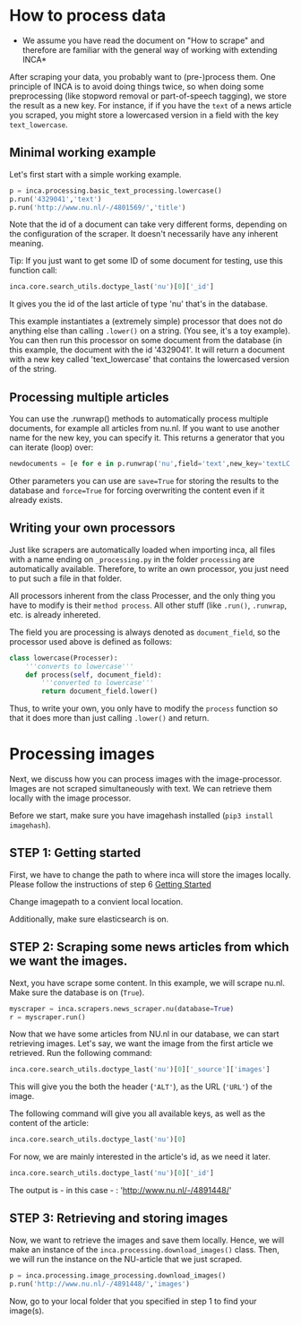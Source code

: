 
# How to process data

* We assume you have read the document on "How to scrape" and therefore are familiar with the general way of working with extending INCA*

After scraping your data, you probably want to (pre-)process them. One principle of INCA is to avoid doing things twice, so when doing some preprocessing (like stopword removal or part-of-speech tagging), we store the result as a new key. For instance, if if you have the `text` of a news article you scraped, you might store a lowercased version in a field with the key `text_lowercase`.

## Minimal working example
Let's first start with a simple working example.

```python
p = inca.processing.basic_text_processing.lowercase()
p.run('4329041','text')
p.run('http://www.nu.nl/-/4801569/','title')
```
Note that the id of a document can take very different forms, depending on the configuration of the scraper. It doesn't necessarily have any inherent meaning.

Tip: If you just want to get some ID of some document for testing, use this function call: 
```python
inca.core.search_utils.doctype_last('nu')[0]['_id']
```
It gives you the id of the last article of type 'nu' that's in the database.

This example instantiates a (extremely simple) processor that does not do anything else than calling `.lower()` on a string. (You see, it's a toy example).
You can then run this processor on some document from the database (in this example, the document with the id '4329041'. It will return a document with a new key called 'text_lowercase' that contains the lowercased version of the string.

## Processing multiple articles
You can use the .runwrap() methods to automatically process multiple documents, for example all articles from nu.nl. If you want to use another name for the new key, you can specify it.
This returns a generator that you can iterate (loop) over:

```python
newdocuments = [e for e in p.runwrap('nu',field='text',new_key='textLC')]
```

Other parameters you can use are `save=True` for storing the results to the database and `force=True` for forcing overwriting the content even if it already exists.



## Writing your own processors

Just like scrapers are automatically loaded when importing inca, all files with a name ending on `_processing.py` in the folder `processing` are automatically available. Therefore, to write an own processor, you just need to put such a file in that folder. 

All processors inherent from the class Processer, and the only thing you have to modify is their `method process`. All other stuff (like `.run()`, `.runwrap`, etc. is already inhereted. 

The field you are processing is always denoted as `document_field`, so the processor used above is defined as follows:

```python
class lowercase(Processer):
    '''converts to lowercase'''
    def process(self, document_field):
        '''converted to lowercase'''
        return document_field.lower()
```

Thus, to write your own, you only have to modify the `process` function so that it does more than just calling `.lower()` and return.


# Processing images

Next, we discuss how you can process images with the image-processor. 
Images are not scraped simultaneously with text. We can retrieve them locally with the image processor. 

Before we start, make sure you have imagehash installed (`pip3 install imagehash`).


## STEP 1: Getting started


First, we have to change the path to where inca will store the images locally. 
Please follow the instructions of step 6 [Getting Started](gettingstarted.md)

Change imagepath to a convient local location. 

Additionally, make sure elasticsearch is on. 

## STEP 2: Scraping some news articles from which we want the images. 

Next, you have scrape some content. 
In this example, we will scrape nu.nl. 
Make sure the database is on (`True`).

```python
myscraper = inca.scrapers.news_scraper.nu(database=True)
r = myscraper.run()
```

Now that we have some articles from NU.nl in our database, we can start retrieving images. 
Let's say, we want the image from the first article we retrieved. Run the following command:

```python
inca.core.search_utils.doctype_last('nu')[0]['_source']['images']
```

This will give you the both the header (`'ALT'`), as the URL (`'URL'`) of the image.

The following command will give you all available keys, as well as the content of the article: 

```python
inca.core.search_utils.doctype_last('nu')[0]
```
For now, we are mainly interested in the article's id, as we need it later.

```python
inca.core.search_utils.doctype_last('nu')[0]['_id']
```
The output is - in this case - : 'http://www.nu.nl/-/4891448/'

## STEP 3: Retrieving and storing images
 
Now, we want to retrieve the images and save them locally. Hence, we will make an instance of the 
`inca.processing.download_images()` class. Then, we will run the instance on the NU-article that we just scraped. 


```python
p = inca.processing.image_processing.download_images()
p.run('http://www.nu.nl/-/4891448/','images')
```
Now, go to your local folder that you specified in step 1 to find your image(s). 

